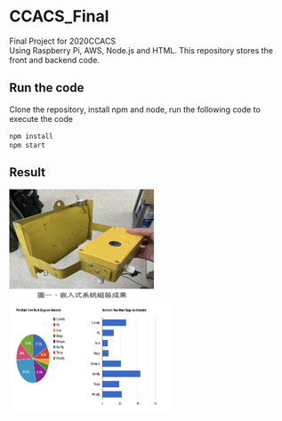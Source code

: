 # CCACS_Final

Final Project for 2020CCACS  
Using Raspberry Pi, AWS, Node.js and HTML. This repository stores the front and backend code. 

## Run the code
Clone the repository, install npm and node, run the following code to execute the code

```
npm install
npm start
```

## Result
<img src="https://github.com/csinrn/CCACS_Final/blob/master/readmeImages/node.png" alt="Node"  width="260" height="200"> <img src="https://github.com/csinrn/CCACS_Final/blob/master/readmeImages/html.png" alt="Html Result"  width="290" height="200">
